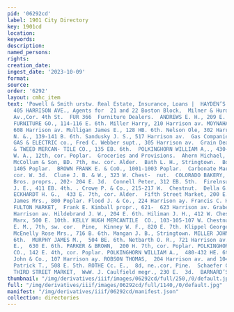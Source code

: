 ```yaml
---
pid: '06292cd'
label: 1901 City Directory
key: 1901cd
location: 
keywords: 
description: 
named_persons: 
rights: 
creation_date: 
ingest_date: '2023-10-09'
format: 
source: 
order: '6292'
layout: cmhc_item
text: 'Powell & Smith urstw. Real Estate, Insurance, Loans |  HAYDEN’S CLOTHING STORE
  405 HARRISON AVE., Agents for  21 and 22 Boston Block,  Milner & Hurd  j Harrison
  Av.,Cor. 4th St.  FUR 366  Furniture Dealers.  ANDREWS E. H., 209 E. 6th. BOOTH
  FURNITURE GO., 114-116 E. 6th. Miller Harry, 210 Harrison av. MOYNAHAN JOHN J.,
  608 Harrison av. Mulligan James E., 128 HB. 6th. Nelson Ole, 302 Harrison av. RICE
  N. &., 139-141 B. 6th. Sandusky J. S., 517 Harrison av.  Gas Companies.  LEADVILLE
  GAS & ELECTRIC co., Fred C. Webber supt., 305 Harrison av.  Grain Dealers.  NIBLOCK
  & TWEED MERCAN- TILE CO., 135 EB. 6th.  POLKINGHORN WILLIAM A,., 430-432 E. 6th.  YOUNG
  W. A., 12th, cor. Poplar.  Groceries and Provisions.  Ahern Michael, 601 W. Chestnut.  Ames,
  McCollum & Son, BD. 7th, nw. cor. Alder.  Bath L. H., Stringtown.  Bovyer Henry,
  1405 Poplar.  BROWN FRANK E. & CoO., 1001-1003 Poplar.  Carbonate Market, Spruce,
  cor. W. 3d.  Clune J. B. & W., 323 W. Chest-  nut.  COLORADO BAKERY, Hahbnewald
  Bros. proprs., 202- 204 E. 3d.  Connell Peter, 312 EB. 5th.  Firelnsurance  GRO  Coumbs
  J. E., 411 EB. 4th. . Crowe P. & Co., 215-217 W.  Chestnut.  Della G. G., 1021 Poplar.
  ECKHARDT H. G.,  433 E. 7th, cor. Alder.  Fifth Street Market, 200 E. 5th. Finley
  James Mrs., 800 Poplar. Flood J. & Co., 224 Harrison ay. Francis C. H., 101 W. Chestnut.
  FULTON MARKET,  Frank E. Kimball propr., 621-  623 Harrison av. Grabert Bros., 618
  Harrison av. Hildebrand J. W., 204 E. 6th. Hiliman J. H., 412 W. Chestnut. Kahn
  Marx, 500 E. 10th. KELLY HUGH MERCANTILE  CO., 103-105-107 W. Chestnut. Kilkenny
  E. M., 7th, sw. cor.  Pine,  Kinney W. F., 820 E. 7th. Klippel George W., 105 Oak.
  McEnelly Rose Mrs., 716 B. 6th. Mangan J. B., Stringtown. MILLER JOHN E.,  118 BH.
  6th.  MURPHY JAMES M.,  504 BE. 6th. Netbarth O. R., 721 Harrison av. O’HARA E.
  E.,  630 E. 6th. PARKER & BROWN,  200 H. 7th, cor. Poplar. POLKINGHORN ALFRED &  &
  CO., 142 E. 4th, cor. Poplar. POLKINGHORN WILLIAM A.,  480-432 HE. 6th.  Reilly
  John & Co., 107 Harrison ay. ROBSON THOMAS,  204 Harrison av. and 104 B. 2d. Roche
  Patrick T., 508 E. 5th. ROTHE Cc. E.,  8d, ne..cor, Pine.  Schaefer C. F., Bucktown.
  THIRD STREET MARKET,  WwW. J. Caulfield megr., 230 E.  3d.  BARNARD’S SPORTING GOODS '
thumbnail: "/img/derivatives/iiif/images/06292cd/full/250,/0/default.jpg"
full: "/img/derivatives/iiif/images/06292cd/full/1140,/0/default.jpg"
manifest: "/img/derivatives/iiif/06292cd/manifest.json"
collection: directories
---
```

